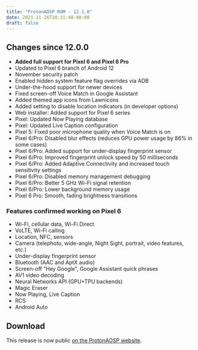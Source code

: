 ```yaml
---
title: "ProtonAOSP ROM · 12.1.0"
date: 2021-11-26T20:31:48-08:00
draft: false
---
```


## Changes since 12.0.0

- **Added full support for Pixel 6 and Pixel 6 Pro**
- Updated to Pixel 6 branch of Android 12
- November security patch
- Enabled hidden system feature flag overrides via ADB
- Under-the-hood support for newer devices
- Fixed screen-off Voice Match in Google Assistant
- Added themed app icons from Lawnicons
- Added setting to disable location indicators (in developer options)
- Web installer: Added support for Pixel 6 series
- Pixel: Updated Now Playing database
- Pixel: Updated Live Caption configuration
- Pixel 5: Fixed poor microphone quality when Voice Match is on
- Pixel 6/Pro: Disabled blur effects (reduces GPU power usage by 86% in some cases)
- Pixel 6/Pro: Added support for under-display fingerprint sensor
- Pixel 6/Pro: Improved fingerprint unlock speed by 50 milliseconds
- Pixel 6/Pro: Added Adaptive Connectivity and increased touch sensitivity settings
- Pixel 6/Pro: Disabled memory management debugging
- Pixel 6/Pro: Better 5 GHz Wi-Fi signal retention
- Pixel 6/Pro: Lower background memory usage
- Pixel 6 Pro: Smooth, fading brightness transitions

### Features confirmed working on Pixel 6

- Wi-Fi, cellular data, Wi-Fi Direct
- VoLTE, Wi-Fi calling
- Location, NFC, sensors
- Camera (telephoto, wide-angle, Night Sight, portrait, video features, etc.)
- Under-display fingerprint sensor
- Bluetooth (AAC and AptX audio)
- Screen-off "Hey Google", Google Assistant quick phrases
- AV1 video decoding
- Neural Networks API (GPU+TPU backends)
- Magic Eraser
- Now Playing, Live Caption
- RCS
- Android Auto

## Download

This release is now public [on the ProtonAOSP website](https://protonaosp.kdrag0n.dev/versions/12.1.0?utm_medium=web&utm_source=kdrag0n-dev).
